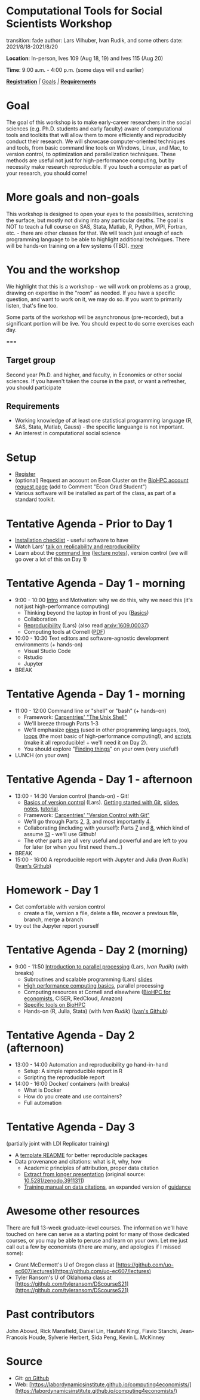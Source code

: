 Computational Tools for Social Scientists Workshop
========================================================
transition: fade
author: Lars Vilhuber, Ivan Rudik, and some others
date: 2021/8/18-2021/8/20


**Location**: In-person, Ives 109 (Aug 18, 19) and Ives 115 (Aug 20)

**Time**: 9:00 a.m. - 4:00 p.m. (some days will end earlier)



**[Registration](https://cornell.ca1.qualtrics.com/jfe/form/SV_8dc16keYOMEc3Xw)**
_|_
[Goals](#/1)  _|_ **[Requirements](#/2)**

Goal
========================================================
The goal of this workshop is to make early-career researchers in the social sciences (e.g. Ph.D. students and early faculty) aware of computational tools and toolkits that will allow them to more efficiently and reproducibly conduct their research. We will showcase computer-oriented techniques and tools, from basic command line tools on Windows, Linux, and Mac, to version control, to optimization and parallelization techniques. These methods are useful not just for high-performance computing, but by necessity make research reproducible. If you touch a computer as part of your research, you should come!

More goals and non-goals
===

This workshop is designed to open your eyes to the possibilities, scratching
the surface, but mostly not diving into any particular depths. The goal is NOT to teach a full
course on SAS, Stata, Matlab, R, Python, MPI, Fortran, etc. - there are other classes for that. We will teach just enough of each programming language to
be able to highlight additional techniques. There will be hands-on training on a few systems (TBD). 
 [more](#/2)

You and the workshop
===

We highlight that this is a workshop - we will work on problems as a group, drawing on expertise in the "room" as needed. If you have a specific question, and want to work on it, we may do so. If you want to primarily listen, that's fine too.

Some parts of the workshop will be asynchronous (pre-recorded), but a significant portion will be live. You should expect to do some exercises each day.

===

Target group
------------
Second year Ph.D. and higher, and faculty, in Economics or other social sciences. If you haven't taken the course in the past, or want a refresher, you should participate

Requirements
-------------
* Working knowledge of at least one statistical programming language (R, SAS, Stata, Matlab, Gauss) - the specific languange is not important.
* An interest in computational social science

Setup
========================================================
* [Register](https://cornell.ca1.qualtrics.com/jfe/form/SV_8dc16keYOMEc3Xw) 
* (optional) Request an account on Econ Cluster on the [BioHPC account request page](https://biohpc.cornell.edu/NewUserRequest.aspx) (add to Comment "Econ Grad Student")
* Various software will be installed as part of the class, as part of a standard toolkit.


Tentative Agenda - Prior to Day 1
=================================
* [Installation checklist](setup-checklist.md) - useful software to have
* Watch Lars' [talk on replicability and reproducibility](https://www.youtube.com/watch?v=pj-y3dLDOEA)
* Learn about the [command line](https://github.com/labordynamicsinstitute/computing4economists/blob/master/Git_CL_Slides/intro_command_line.md) ([lecture notes](../Git_CL_Slides/Slides_CommandLine.pdf)), version control (we will go over a lot of this on Day 1)

Tentative Agenda - Day 1 - morning
================


- 9:00 - 10:00 [Intro](intro.html) and Motivation: why we do this, why we need this (it's not just high-performance computing)
  - Thinking beyond the laptop in front of you ([Basics](../documents/hp-basics-edited.pdf))
  - Collaboration
  - [Reproducibility](http://doi.org/10.5281/zenodo.2621959) (Lars) (also read [arxiv:1609.00037](https://arxiv.org/pdf/1609.00037.pdf))
  - Computing tools at Cornell  ([PDF](../documents/hp-resources-at-cornell.pdf))
- 10:00 - 10:30 Text editors and software-agnostic development environments  (+ hands-on)
  - Visual Studio Code
  - Rstudio
  - Jupyter 
- BREAK

Tentative Agenda - Day 1 - morning
===

- 11:00 - 12:00 Command line or "shell" or "bash" (+ hands-on)
  - Framework: [Carpentries' "The Unix Shell"](https://swcarpentry.github.io/shell-novice/)
  - We'll breeze through Parts 1-3
  - We'll emphasize [pipes](https://swcarpentry.github.io/shell-novice/04-pipefilter/index.html) (used in other programming languages, too), [loops](https://swcarpentry.github.io/shell-novice/05-loop/index.html) (the most basic of high-performance computing!), and [scripts](https://swcarpentry.github.io/shell-novice/06-script/index.html) (make it all reproducible! + we'll need it on Day 2). 
  - You should explore "[Finding things](https://swcarpentry.github.io/shell-novice/07-find/index.html)" on your own (very useful!)
- LUNCH (on your own)

Tentative Agenda - Day 1 - afternoon
================

- 13:00 - 14:30 Version control (hands-on) - Git! 
  - [Basics of version control](../documents/basics_of_version_control.pdf) (Lars).
 [Getting started with Git](https://github.com/labordynamicsinstitute/replicability-training/blob/master/Fall%202019/Basics_of_Git.md), [slides](../Git_CL_Slides/Slides_Git.pdf),  [notes](../Git_CL_Slides/Git_Notes.pdf), [tutorial](https://git-scm.com/docs/gittutorial). 
  - Framework: [Carpentries' "Version Control with Git"](https://swcarpentry.github.io/git-novice/)
  - We'll go through Parts [2](https://swcarpentry.github.io/git-novice/02-setup/index.html), [3](https://swcarpentry.github.io/git-novice/03-create/index.html), and most importantly [4](https://swcarpentry.github.io/git-novice/04-changes/index.html).
  - Collaborating (including with yourself): Parts [7](https://swcarpentry.github.io/git-novice/07-github/index.html) and [8](https://swcarpentry.github.io/git-novice/08-collab/index.html), which kind of assume [13](https://swcarpentry.github.io/git-novice/13-hosting/index.html) - we'll use Github!
  - The other parts are all very useful and powerful and are left to you for later (or when you first need them...)
- BREAK
- 15:00 - 16:00  A reproducible report with Jupyter and Julia (*Ivan Rudik*) ([Ivan's Github](https://github.com/irudik/computational-tools-workshop)) 


Homework - Day 1
================
- Get comfortable with version control
  - create a file, version a file, delete a file, recover a previous file, branch, merge a branch
- try out the Jupyter report yourself

Tentative Agenda - Day 2 (morning)
================

- 9:00 - 11:50 [Introduction to parallel processing](../web/day2-3.html) (Lars, *Ivan Rudik*) (with breaks)
  - Subroutines and scalable programming (Lars) [slides](../documents/HPC_Class_SubRoutines-edited.pdf)
  - [High performance computing basics](../documents/hp-basics.pdf), parallel processing
  - Computing resources at Cornell and elsewhere ([BioHPC for economists](https://biohpc.cornell.edu/lab/ecco.htm), CISER, RedCloud, Amazon)
  - [Specific tools on BioHPC](https://biohpc.cornell.edu/lab/doc/using_BioHPC_CPUs.pdf)
  - Hands-on (R, Julia, Stata) (with *Ivan Rudik*) ([Ivan's Github](https://github.com/irudik/computational-tools-workshop))


Tentative Agenda - Day 2 (afternoon)
================

- 13:00 - 14:00 Automation and reproducibility go hand-in-hand 
  - Setup: A simple reproducible report in R
  - Scripting the reproducible report
- 14:00 - 16:00  Docker/ containers (with breaks)
  - What is Docker
  - How do you create and use containers?
  - Full automation

Tentative Agenda - Day 3
================

(partially joint with LDI Replicator training)

- A [template README](https://social-science-data-editors.github.io/template_README/) for better reproducible packages
- Data provenance and citations: what is it, why, how
    - Academic principles of attribution, proper data citation
    - [Extract from longer presentation](../documents/Vilhuber-Presentation2020-2020-06-27-extract.pdf) (original source: [10.5281/zenodo.3911311](http://doi.org/10.5281/zenodo.3911311))
    - [Training manual on data citations](https://labordynamicsinstitute.github.io/replicability-training-curriculum/datacitations.html), an expanded version of [guidance](https://social-science-data-editors.github.io/guidance/addtl-data-citation-guidance.html)


Awesome other resources
=======================

There are full 13-week graduate-level courses. The information we'll have touched on here can serve as a starting point for many of those dedicated courses, or you may be able to peruse and learn on your own. Let me just call out a few by economists (there are many, and apologies if I missed some):

- Grant McDermott's U of Oregon class at [https://github.com/uo-ec607/lectures](https://github.com/uo-ec607/lectures)
- Tyler Ransom's U of Oklahoma class at [https://github.com/tyleransom/DScourseS21](https://github.com/tyleransom/DScourseS21)

Past contributors
=================
John Abowd, Rick Mansfield, Daniel Lin,
    Hautahi Kingi, Flavio Stanchi, Jean-Francois Houde, 
    Sylverie Herbert, Sida Peng,	 Kevin L. McKinney

Source
==========
* Git: [on Github](https://github.com/labordynamicsinstitute/computing4economists)
* Web: [https://labordynamicsinstitute.github.io/computing4economists/](https://labordynamicsinstitute.github.io/computing4economists/)
